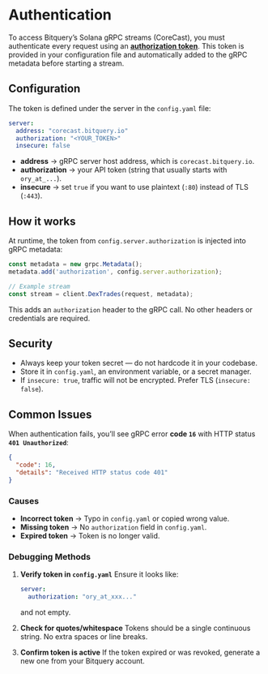 # Authentication

To access Bitquery’s Solana gRPC streams (CoreCast), you must authenticate every request using an **[authorization token](https://account.bitquery.io/user/api_v2/access_tokens)**. This token is provided in your configuration file and automatically added to the gRPC metadata before starting a stream.

## Configuration

The token is defined under the server in the `config.yaml` file:

```yaml
server:
  address: "corecast.bitquery.io"
  authorization: "<YOUR_TOKEN>"
  insecure: false
```

* **address** → gRPC server host address, which is `corecast.bitquery.io`.
* **authorization** → your API token (string that usually starts with `ory_at_...`). 
* **insecure** → set `true` if you want to use plaintext (`:80`) instead of TLS (`:443`).

## How it works

At runtime, the token from `config.server.authorization` is injected into gRPC metadata:

```js
const metadata = new grpc.Metadata();
metadata.add('authorization', config.server.authorization);

// Example stream
const stream = client.DexTrades(request, metadata);
```

This adds an `authorization` header to the gRPC call. No other headers or credentials are required.

## Security

* Always keep your token secret — do not hardcode it in your codebase.
* Store it in `config.yaml`, an environment variable, or a secret manager.
* If `insecure: true`, traffic will not be encrypted. Prefer TLS (`insecure: false`).

## Common Issues

When authentication fails, you’ll see gRPC error **code `16`** with HTTP status **`401 Unauthorized`**:

```json
{
  "code": 16,
  "details": "Received HTTP status code 401"
}
```

### Causes

* **Incorrect token** → Typo in `config.yaml` or copied wrong value.
* **Missing token** → No `authorization` field in `config.yaml`.
* **Expired token** → Token is no longer valid.

### Debugging Methods

1. **Verify token in `config.yaml`**
   Ensure it looks like:

   ```yaml
   server:
     authorization: "ory_at_xxx..."
   ```

   and not empty.

2. **Check for quotes/whitespace**
   Tokens should be a single continuous string. No extra spaces or line breaks.

3. **Confirm token is active**
   If the token expired or was revoked, generate a new one from your Bitquery account.
